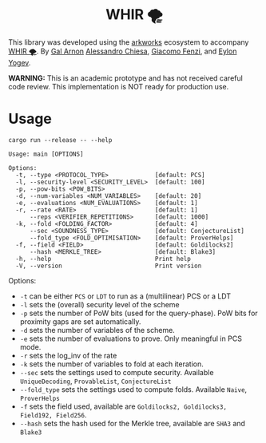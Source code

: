 <h1 align="center">WHIR 🌪️</h1>

This library was developed using the [arkworks](https://arkworks.rs) ecosystem to accompany [WHIR 🌪️](https://eprint.iacr.org/2024/XXX). 
By [Gal Arnon](https://galarnon42.github.io/) [Alessandro Chiesa](https://ic-people.epfl.ch/~achiesa/), [Giacomo Fenzi](https://gfenzi.io), and [Eylon Yogev](https://www.eylonyogev.com/about).

**WARNING:** This is an academic prototype and has not received careful code review. This implementation is NOT ready for production use.

# Usage
```
cargo run --release -- --help

Usage: main [OPTIONS]

Options:
  -t, --type <PROTOCOL_TYPE>             [default: PCS]
  -l, --security-level <SECURITY_LEVEL>  [default: 100]
  -p, --pow-bits <POW_BITS>
  -d, --num-variables <NUM_VARIABLES>    [default: 20]
  -e, --evaluations <NUM_EVALUATIONS>    [default: 1]
  -r, --rate <RATE>                      [default: 1]
      --reps <VERIFIER_REPETITIONS>      [default: 1000]
  -k, --fold <FOLDING_FACTOR>            [default: 4]
      --sec <SOUNDNESS_TYPE>             [default: ConjectureList]
      --fold_type <FOLD_OPTIMISATION>    [default: ProverHelps]
  -f, --field <FIELD>                    [default: Goldilocks2]
      --hash <MERKLE_TREE>               [default: Blake3]
  -h, --help                             Print help
  -V, --version                          Print version
```

Options:
- `-t` can be either `PCS` or `LDT` to run as a (multilinear) PCS or a LDT
- `-l` sets the (overall) security level of the scheme
- `-p` sets the number of PoW bits (used for the query-phase). PoW bits for proximity gaps are set automatically.
- `-d` sets the number of variables of the scheme.
- `-e` sets the number of evaluations to prove. Only meaningful in PCS mode.
- `-r` sets the log_inv of the rate
- `-k` sets the number of variables to fold at each iteration. 
- `--sec` sets the settings used to compute security. Available `UniqueDecoding`, `ProvableList`, `ConjectureList`
- `--fold_type` sets the settings used to compute folds. Available `Naive`, `ProverHelps`
- `-f` sets the field used, available are `Goldilocks2, Goldilocks3, Field192, Field256`.
- `--hash` sets the hash used for the Merkle tree, available are `SHA3` and `Blake3`
